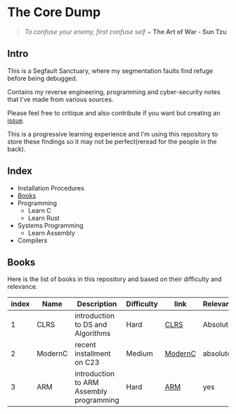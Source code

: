 # The Core Dump
>*To confuse your enemy, first confuse self* ~ **The Art of War - Sun Tzu**

## Intro
This is a Segfault Sanctuary, where my segmentation faults find refuge before being debugged.

Contains my reverse engineering, programming and cyber-security notes that I've made from various sources.

Please feel free to critique and also contribute if you want but creating an [issue](https://github.com/bernie-haxx/The-Core-Dump/issues/).

This is a progressive learning experience and I'm using this repository to store these findings so it may not be perfect(reread for the people in the back).



## Index

- Installation Procedures
- [Books](##Books)
- Programming
    - Learn C
    - Learn Rust
- Systems Programming
    - Learn Assembly
- Compilers

## Books

Here is the list of books in this repository and based on their difficulty and relevance.

| index | Name | Description | Difficulty | link | Relevance |
| ----- | ---- | ----------- | ---------- | ---- | --------- |
| 1     |CLRS| introduction to DS and Algorithms | Hard | [CLRS](books/algorithms/Introduction.to.Algorithms.4th.Leiserson.Stein.Rivest.Cormen.MIT.Press.9780262046305.EBooksWorld.ir.pdf) | Absolutely |
| 2 | ModernC| recent installment on C23| Medium | [ModernC](books/programming/modernC.pdf)| absolutely|
|3| ARM| introduction to ARM Assembly programming| Hard| [ARM](books/system%20programming/Introduction%20to%20Assembly%20Language%20Programming_%20From%20Soup%20to%20Nuts_.pdf)| yes|